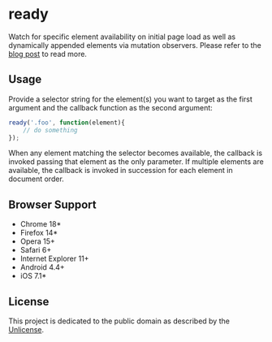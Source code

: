 # ready

Watch for specific element availability on initial page load as well as dynamically appended elements via mutation observers. Please refer to the [blog post](http://www.ryanmorr.com/using-mutation-observers-to-watch-for-element-availability) to read more.

## Usage

Provide a selector string for the element(s) you want to target as the first argument and the callback function as the second argument:

```javascript
ready('.foo', function(element){
    // do something
});
```

When any element matching the selector becomes available, the callback is invoked passing that element as the only parameter. If multiple elements are available, the callback is invoked in succession for each element in document order.

## Browser Support

* Chrome 18*
* Firefox 14*
* Opera 15+
* Safari 6+
* Internet Explorer 11+
* Android 4.4+
* iOS 7.1*

## License

This project is dedicated to the public domain as described by the [Unlicense](http://unlicense.org/).